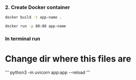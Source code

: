 ### 2. Create Docker container

```bash
docker build -t app-name .

docker run -p 80:80 app-name
```
### In terminal run
# Change dir where this files are
''' python3 -m uvicorn app:app --reload
'''
